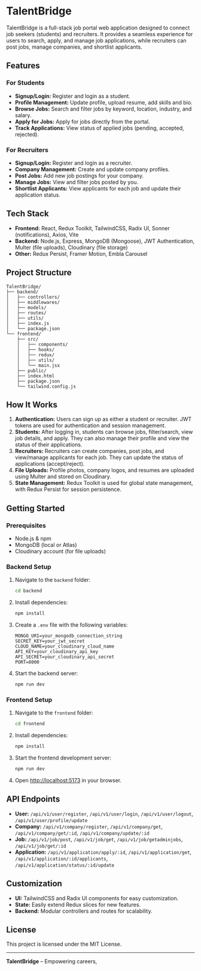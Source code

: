 # TalentBridge

TalentBridge is a full-stack job portal web application designed to connect job seekers (students) and recruiters. It provides a seamless experience for users to search, apply, and manage job applications, while recruiters can post jobs, manage companies, and shortlist applicants.

## Features

### For Students
- **Signup/Login:** Register and login as a student.
- **Profile Management:** Update profile, upload resume, add skills and bio.
- **Browse Jobs:** Search and filter jobs by keyword, location, industry, and salary.
- **Apply for Jobs:** Apply for jobs directly from the portal.
- **Track Applications:** View status of applied jobs (pending, accepted, rejected).

### For Recruiters
- **Signup/Login:** Register and login as a recruiter.
- **Company Management:** Create and update company profiles.
- **Post Jobs:** Add new job postings for your company.
- **Manage Jobs:** View and filter jobs posted by you.
- **Shortlist Applicants:** View applicants for each job and update their application status.

## Tech Stack

- **Frontend:** React, Redux Toolkit, TailwindCSS, Radix UI, Sonner (notifications), Axios, Vite
- **Backend:** Node.js, Express, MongoDB (Mongoose), JWT Authentication, Multer (file uploads), Cloudinary (file storage)
- **Other:** Redux Persist, Framer Motion, Embla Carousel

## Project Structure

```
TalentBridge/
├── backend/
│   ├── controllers/
│   ├── middlewares/
│   ├── models/
│   ├── routes/
│   ├── utils/
│   ├── index.js
│   └── package.json
└── frontend/
    ├── src/
    │   ├── components/
    │   ├── hooks/
    │   ├── redux/
    │   ├── utils/
    │   └── main.jsx
    ├── public/
    ├── index.html
    ├── package.json
    └── tailwind.config.js
```

## How It Works

1. **Authentication:** Users can sign up as either a student or recruiter. JWT tokens are used for authentication and session management.
2. **Students:** After logging in, students can browse jobs, filter/search, view job details, and apply. They can also manage their profile and view the status of their applications.
3. **Recruiters:** Recruiters can create companies, post jobs, and view/manage applicants for each job. They can update the status of applications (accept/reject).
4. **File Uploads:** Profile photos, company logos, and resumes are uploaded using Multer and stored on Cloudinary.
5. **State Management:** Redux Toolkit is used for global state management, with Redux Persist for session persistence.

## Getting Started

### Prerequisites

- Node.js & npm
- MongoDB (local or Atlas)
- Cloudinary account (for file uploads)

### Backend Setup

1. Navigate to the `backend` folder:
   ```sh
   cd backend
   ```
2. Install dependencies:
   ```sh
   npm install
   ```
3. Create a `.env` file with the following variables:
   ```
   MONGO_URI=your_mongodb_connection_string
   SECRET_KEY=your_jwt_secret
   CLOUD_NAME=your_cloudinary_cloud_name
   API_KEY=your_cloudinary_api_key
   API_SECRET=your_cloudinary_api_secret
   PORT=8000
   ```
4. Start the backend server:
   ```sh
   npm run dev
   ```

### Frontend Setup

1. Navigate to the `frontend` folder:
   ```sh
   cd frontend
   ```
2. Install dependencies:
   ```sh
   npm install
   ```
3. Start the frontend development server:
   ```sh
   npm run dev
   ```
4. Open [http://localhost:5173](http://localhost:5173) in your browser.

## API Endpoints

- **User:** `/api/v1/user/register`, `/api/v1/user/login`, `/api/v1/user/logout`, `/api/v1/user/profile/update`
- **Company:** `/api/v1/company/register`, `/api/v1/company/get`, `/api/v1/company/get/:id`, `/api/v1/company/update/:id`
- **Job:** `/api/v1/job/post`, `/api/v1/job/get`, `/api/v1/job/getadminjobs`, `/api/v1/job/get/:id`
- **Application:** `/api/v1/application/apply/:id`, `/api/v1/application/get`, `/api/v1/application/:id/applicants`, `/api/v1/application/status/:id/update`

## Customization

- **UI:** TailwindCSS and Radix UI components for easy customization.
- **State:** Easily extend Redux slices for new features.
- **Backend:** Modular controllers and routes for scalability.

## License

This project is licensed under the MIT License.

---

**TalentBridge** – Empowering careers,